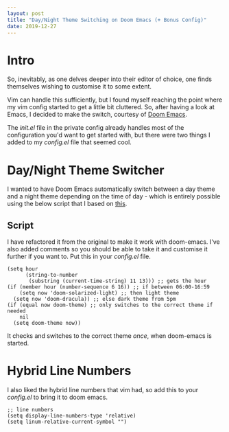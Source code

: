 ```yaml
---
layout: post
title: "Day/Night Theme Switching on Doom Emacs (+ Bonus Config)"
date: 2019-12-27
---
```


# Intro
So, inevitably, as one delves deeper into their editor of choice, one finds
themselves wishing to customise it to some extent.

Vim can handle this sufficiently, but I found myself reaching the point where my
vim config started to get a little bit cluttered. So, after having a look at
Emacs, I decided to make the switch, courtesy of [Doom Emacs](https://github.com/hlissner/doom-emacs).

The _init.el_ file in the private config already handles most of the
configuration you'd want to get started with, but there were two things I added
to my _config.el_ file that seemed cool.

# Day/Night Theme Switcher
I wanted to have Doom Emacs automatically switch between a day theme and a night
theme depending on the time of day - which is entirely possible using the below
script that I based on
[this](https://stackoverflow.com/questions/14760567/emacs-auto-load-color-theme-by-time).

## Script
I have refactored it from the original to make it work with doom-emacs. I've
also added comments so you should be able to take it and customise it further if
you want to.
Put this in your _config.el_ file.
```elisp
(setq hour
      (string-to-number
       (substring (current-time-string) 11 13))) ;; gets the hour
(if (member hour (number-sequence 6 16)) ;; if between 06:00-16:59
    (setq now 'doom-solarized-light) ;; then light theme
  (setq now 'doom-dracula)) ;; else dark theme from 5pm
(if (equal now doom-theme) ;; only switches to the correct theme if needed
    nil
  (setq doom-theme now))
```
It checks and switches to the correct theme _once_, when doom-emacs is started.

# Hybrid Line Numbers
I also liked the hybrid line numbers that vim had, so add this to your
_config.el_ to bring it to doom emacs.
```elisp
;; line numbers
(setq display-line-numbers-type 'relative)
(setq linum-relative-current-symbol "")
```
